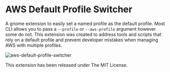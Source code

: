 # AWS Default Profile Switcher

A gnome extension to easily set a named profile as the default profile. Most CLI allows you to pass a `--profile` or `--aws-profile` argument however some do not. This extension was created to address tools and scripts that rely on a default profile and prevent developer mistakes when managing AWS with multiple profiles.

![aws-default-profile-switcher](https://user-images.githubusercontent.com/1457540/131270939-bb3b8666-dfaf-4f01-92bb-ecec879e9330.gif)

This extension has been released under The MIT License.
